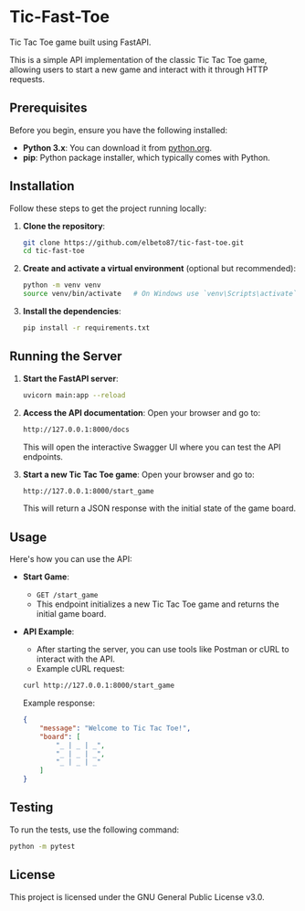 # Tic-Fast-Toe

Tic Tac Toe game built using FastAPI.

This is a simple API implementation of the classic Tic Tac Toe game, allowing users to start a new game and interact with it through HTTP requests.

## Prerequisites

Before you begin, ensure you have the following installed:

- **Python 3.x**: You can download it from [python.org](https://www.python.org/).
- **pip**: Python package installer, which typically comes with Python.

## Installation

Follow these steps to get the project running locally:

1. **Clone the repository**:
    ```bash
    git clone https://github.com/elbeto87/tic-fast-toe.git
    cd tic-fast-toe
    ```

2. **Create and activate a virtual environment** (optional but recommended):
    ```bash
    python -m venv venv
    source venv/bin/activate   # On Windows use `venv\Scripts\activate`
    ```

3. **Install the dependencies**:
    ```bash
    pip install -r requirements.txt
    ```

## Running the Server

1. **Start the FastAPI server**:
    ```bash
    uvicorn main:app --reload
    ```

2. **Access the API documentation**:
    Open your browser and go to:
    ```bash
    http://127.0.0.1:8000/docs
    ```
    This will open the interactive Swagger UI where you can test the API endpoints.

3. **Start a new Tic Tac Toe game**:
    Open your browser and go to:
    ```bash
    http://127.0.0.1:8000/start_game
    ```

    This will return a JSON response with the initial state of the game board.

## Usage

Here's how you can use the API:

- **Start Game**: 
    - `GET /start_game`
    - This endpoint initializes a new Tic Tac Toe game and returns the initial game board.

- **API Example**:
    - After starting the server, you can use tools like Postman or cURL to interact with the API.
    - Example cURL request:
    ```bash
    curl http://127.0.0.1:8000/start_game
    ```

    Example response:
    ```json
    {
        "message": "Welcome to Tic Tac Toe!",
        "board": [
            "_ | _ | _",
            "_ | _ | _",
            "_ | _ | _"
        ]
    }
    ```
  
## Testing

To run the tests, use the following command:

```bash 
python -m pytest
```

## License

This project is licensed under the GNU General Public License v3.0.
